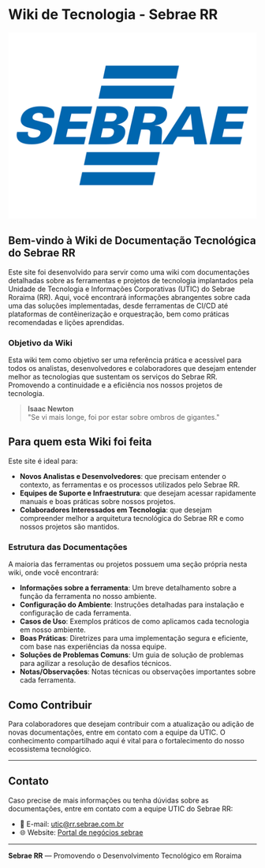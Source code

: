 # Wiki de Tecnologia - Sebrae RR

![Logo do Sebrae](resources/logo/logo_sebrae.png)

## Bem-vindo à Wiki de Documentação Tecnológica do Sebrae RR

Este site foi desenvolvido para servir como uma wiki com documentações detalhadas sobre as ferramentas e projetos de tecnologia implantados pela Unidade de Tecnologia e Informações Corporativas (UTIC) do Sebrae Roraima (RR). Aqui, você encontrará informações abrangentes sobre cada uma das soluções implementadas, desde ferramentas de CI/CD até plataformas de contêinerização e orquestração, bem como práticas recomendadas e lições aprendidas.

### Objetivo da Wiki

Esta wiki tem como objetivo ser uma referência prática e acessível para todos os analistas, desenvolvedores e colaboradores que desejam entender melhor as tecnologias que sustentam os serviços do Sebrae RR. Promovendo a continuidade e a eficiência nos nossos projetos de tecnologia.

> **Isaac Newton**  
> "Se vi mais longe, foi por estar sobre ombros de gigantes."

## Para quem esta Wiki foi feita

Este site é ideal para:

- **Novos Analistas e Desenvolvedores**: que precisam entender o contexto, as ferramentas e os processos utilizados pelo Sebrae RR.
- **Equipes de Suporte e Infraestrutura**: que desejam acessar rapidamente manuais e boas práticas sobre nossos projetos.
- **Colaboradores Interessados em Tecnologia**: que desejam compreender melhor a arquitetura tecnológica do Sebrae RR e como nossos projetos são mantidos.

### Estrutura das Documentações

A maioria das ferramentas ou projetos possuem uma seção própria nesta wiki, onde você encontrará:

- **Informações sobre a ferramenta**: Um breve detalhamento sobre a função da ferramenta no nosso ambiente.
- **Configuração do Ambiente**: Instruções detalhadas para instalação e configuração de cada ferramenta.
- **Casos de Uso**: Exemplos práticos de como aplicamos cada tecnologia em nosso ambiente.
- **Boas Práticas**: Diretrizes para uma implementação segura e eficiente, com base nas experiências da nossa equipe.
- **Soluções de Problemas Comuns**: Um guia de solução de problemas para agilizar a resolução de desafios técnicos.
- **Notas/Observações**: Notas técnicas ou observações importantes sobre cada ferramenta.

## Como Contribuir

Para colaboradores que desejam contribuir com a atualização ou adição de novas documentações, entre em contato com a equipe da UTIC. O conhecimento compartilhado aqui é vital para o fortalecimento do nosso ecossistema tecnológico.

---

## Contato

Caso precise de mais informações ou tenha dúvidas sobre as documentações, entre em contato com a equipe UTIC do Sebrae RR:

- 📧 E-mail: utic@rr.sebrae.com.br
- 🌐 Website: [Portal de negócios sebrae](https://portaldenegociosebrae.com.br/home)

---

**Sebrae RR** — Promovendo o Desenvolvimento Tecnológico em Roraima
